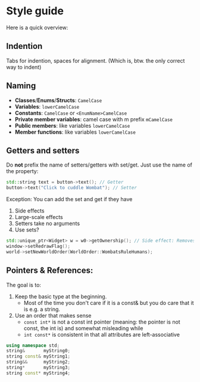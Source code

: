 # Style guide

Here is a quick overview:

## Indention

Tabs for indention, spaces for alignment. (Which is, btw. the only correct way to indent)

## Naming
- **Classes**/**Enums**/**Structs**: `CamelCase`
- **Variables**: `lowerCamelCase`
- **Constants**: `CamelCase` or `<EnumName>CamelCase`
- **Private member variables**: camel case with m prefix `mCamelCase`
- **Public members**: like variables `lowerCamelCase`
- **Member functions**: like variables `lowerCamelCase`

## Getters and setters
Do **not** prefix the name of setters/getters with set/get.
Just use the name of the property:

```C++
std::string text = button->text(); // Getter
button->text("Click to cuddle Wombat"); // Setter
```
Exception: You can add the set and get if they have
1. Side effects
2. Large-scale effects
3. Setters take no arguments
4. Use sets?
```C++
std::unique_ptr<Widget> w = w0->getOwnership(); // Side effect: Removes ownership from parent
window->setRedrawFlag();
world->setNewWorldOrder(WorldOrder::WombatsRuleHumans);
```

## Pointers & References:

The goal is to:
1. Keep the basic type at the beginning.
	- Most of the time you don't care if it is a const& but you do care that it is e.g. a string.
2. Use an order that makes sense
	- `const int*` is not a const int pointer (meaning: the pointer is not const, the int is) and somewhat misleading while
	- `int const*` is consistent in that all attributes are left-associative

```C++
using namespace std;
string&       myString0;
string const& myString1;
string&&      myString2;
string*       myString3;
string const* myString4;
```
